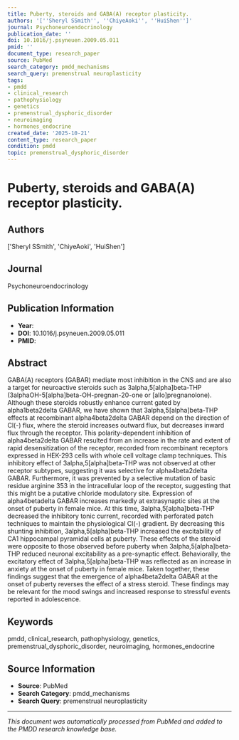 ```yaml
---
title: Puberty, steroids and GABA(A) receptor plasticity.
authors: '[''Sheryl SSmith'', ''ChiyeAoki'', ''HuiShen'']'
journal: Psychoneuroendocrinology
publication_date: ''
doi: 10.1016/j.psyneuen.2009.05.011
pmid: ''
document_type: research_paper
source: PubMed
search_category: pmdd_mechanisms
search_query: premenstrual neuroplasticity
tags:
- pmdd
- clinical_research
- pathophysiology
- genetics
- premenstrual_dysphoric_disorder
- neuroimaging
- hormones_endocrine
created_date: '2025-10-21'
content_type: research_paper
condition: pmdd
topic: premenstrual_dysphoric_disorder
---
```


# Puberty, steroids and GABA(A) receptor plasticity.

## Authors
['Sheryl SSmith', 'ChiyeAoki', 'HuiShen']

## Journal
Psychoneuroendocrinology

## Publication Information
- **Year**: 
- **DOI**: 10.1016/j.psyneuen.2009.05.011
- **PMID**: 

## Abstract
GABA(A) receptors (GABAR) mediate most inhibition in the CNS and are also a target for neuroactive steroids such as 3alpha,5[alpha]beta-THP (3alphaOH-5[alpha]beta-OH-pregnan-20-one or [allo]pregnanolone). Although these steroids robustly enhance current gated by alpha1beta2delta GABAR, we have shown that 3alpha,5[alpha]beta-THP effects at recombinant alpha4beta2delta GABAR depend on the direction of Cl(-) flux, where the steroid increases outward flux, but decreases inward flux through the receptor. This polarity-dependent inhibition of alpha4beta2delta GABAR resulted from an increase in the rate and extent of rapid desensitization of the receptor, recorded from recombinant receptors expressed in HEK-293 cells with whole cell voltage clamp techniques. This inhibitory effect of 3alpha,5[alpha]beta-THP was not observed at other receptor subtypes, suggesting it was selective for alpha4beta2delta GABAR. Furthermore, it was prevented by a selective mutation of basic residue arginine 353 in the intracellular loop of the receptor, suggesting that this might be a putative chloride modulatory site. Expression of alpha4betadelta GABAR increases markedly at extrasynaptic sites at the onset of puberty in female mice. At this time, 3alpha,5[alpha]beta-THP decreased the inhibitory tonic current, recorded with perforated patch techniques to maintain the physiological Cl(-) gradient. By decreasing this shunting inhibition, 3alpha,5[alpha]beta-THP increased the excitability of CA1 hippocampal pyramidal cells at puberty. These effects of the steroid were opposite to those observed before puberty when 3alpha,5[alpha]beta-THP reduced neuronal excitability as a pre-synaptic effect. Behaviorally, the excitatory effect of 3alpha,5[alpha]beta-THP was reflected as an increase in anxiety at the onset of puberty in female mice. Taken together, these findings suggest that the emergence of alpha4beta2delta GABAR at the onset of puberty reverses the effect of a stress steroid. These findings may be relevant for the mood swings and increased response to stressful events reported in adolescence.

## Keywords
pmdd, clinical_research, pathophysiology, genetics, premenstrual_dysphoric_disorder, neuroimaging, hormones_endocrine

## Source Information
- **Source**: PubMed
- **Search Category**: pmdd_mechanisms
- **Search Query**: premenstrual neuroplasticity

---
*This document was automatically processed from PubMed and added to the PMDD research knowledge base.*

